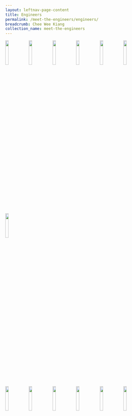 ```yaml
---
layout: leftnav-page-content
title: Engineers
permalink: /meet-the-engineers/engineers/
breadcrumb: Chee Wee Kiang
collection_name: meet-the-engineers
---
```


<div style="display:float;">
 <image src="/images/wee-kiang.jpeg" style="width:14%;" />
 <image src="/images/wee-kiang.jpeg" style="width:14%;" />
  <image src="/images/wee-kiang.jpeg" style="width:14%;" />
 <image src="/images/wee-kiang.jpeg" style="width:14%;" />
  <image src="/images/wee-kiang.jpeg" style="width:14%;" />
 <image src="/images/wee-kiang.jpeg" style="width:14%;" />
  <image src="/images/wee-kiang.jpeg" style="width:14%;" />
</div>

<div>
 <image src="/images/wee-kiang.jpeg" width="14%" />
 <image src="/images/wee-kiang.jpeg" width="14%" />
 <image src="/images/wee-kiang.jpeg" width="14%" />
 <image src="/images/wee-kiang.jpeg" width="14%" />
 <image src="/images/wee-kiang.jpeg" width="14%" />
 <image src="/images/wee-kiang.jpeg" width="14%" />
</div>
